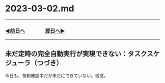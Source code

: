 # 2023-03-02.md
---
### [◀️前日へ](https://github.com/yuasys/chatty-journal/blob/main/2023/03/2023-03-01.md)&emsp;&emsp;&emsp;&emsp;[翌日へ▶️](https://github.com/yuasys/chatty-journal/blob/main/2023/03/2023-03-03.md)

---


## 未だ定時の完全自動実行が実現できない：タスクスケジューラ（つづき）

今日も、毎朝確認中だが未だにできていない。残念。

